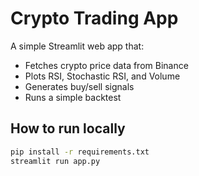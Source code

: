 # Crypto Trading App

A simple Streamlit web app that:
- Fetches crypto price data from Binance
- Plots RSI, Stochastic RSI, and Volume
- Generates buy/sell signals
- Runs a simple backtest

## How to run locally

```bash
pip install -r requirements.txt
streamlit run app.py
